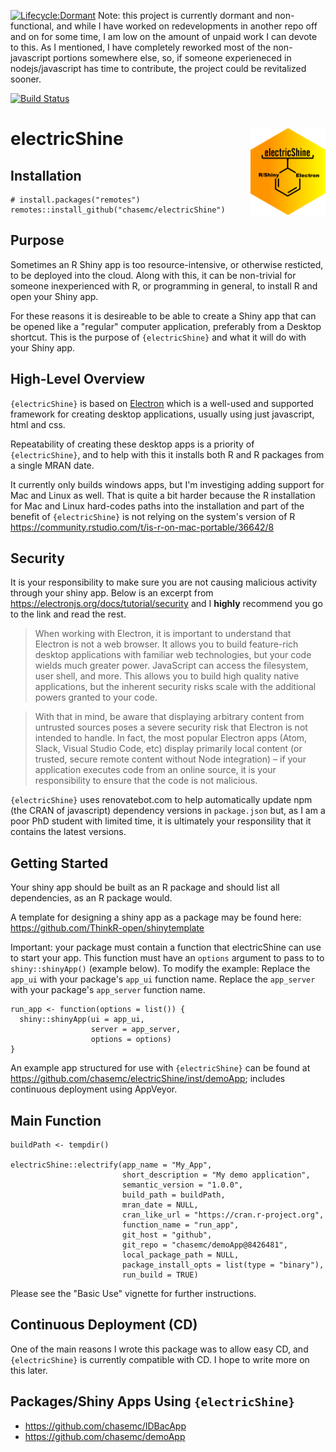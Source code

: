 [![Lifecycle:Dormant](https://img.shields.io/badge/Lifecycle-Dormant-ff7f2a)](<Redirect-URL>)
Note: this project is currently dormant and non-functional, and while I have worked on redevelopments in another repo off and on for some time, I am low on the amount of unpaid work I can devote to this. As I mentioned, I have completely reworked most of the non-javascript portions somewhere else, so, if someone experieneced in nodejs/javascript has time to contribute, the project could be revitalized sooner.

[![Build Status](https://dev.azure.com/chasec288/electricShine/_apis/build/status/chasemc.electricShine?branchName=master)](https://dev.azure.com/chasec288/electricShine/_build/latest?definitionId=4&branchName=master)

# electricShine  <img src="man/figures/logo.png" align="right" alt="" width="120" />

## Installation
```
# install.packages("remotes")
remotes::install_github("chasemc/electricShine")
```

## Purpose

Sometimes an R Shiny app is too resource-intensive, or otherwise resticted, to be deployed into the cloud. Along with this, it can be non-trivial for someone inexperienced with R, or programming in general, to install R and open your Shiny app. 

For these reasons it is desireable to be able to create a Shiny app that can be opened like a "regular" computer application, preferably from a Desktop shortcut. This is the purpose of  `{electricShine}` and what it will do with your Shiny app.


## High-Level Overview

`{electricShine}` is based on [Electron](https://electronjs.org) which is a well-used and supported framework for creating desktop applications, usually using just javascript, html and css.

Repeatability of creating these desktop apps is a priority of `{electricShine}`, and to help with this it installs both R and R packages from a single MRAN date.

It currently only builds windows apps, but I'm investiging adding support for Mac and Linux as well. That is quite a bit harder because the R installation for Mac and Linux hard-codes paths into the installation and part of the benefit of `{electricShine}` is not relying on the system's version of R https://community.rstudio.com/t/is-r-on-mac-portable/36642/8 


## Security

It is your responsibility to make sure you are not causing malicious activity through your shiny app.
Below is an excerpt from https://electronjs.org/docs/tutorial/security and I **highly** recommend you go to the link and read the rest.



>When working with Electron, it is important to understand that Electron is not a web browser. It allows you to build feature-rich desktop applications with familiar web technologies, but your code wields much greater power. JavaScript can access the filesystem, user shell, and more. This allows you to build high quality native applications, but the inherent security risks scale with the additional powers granted to your code.

>With that in mind, be aware that displaying arbitrary content from untrusted sources poses a severe security risk that Electron is not intended to handle. In fact, the most popular Electron apps (Atom, Slack, Visual Studio Code, etc) display primarily local content (or trusted, secure remote content without Node integration) – if your application executes code from an online source, it is your responsibility to ensure that the code is not malicious.



`{electricShine}` uses renovatebot.com to help automatically update npm (the CRAN of javascript) dependency versions in `package.json` but, as I am a poor PhD student with limited time, it is ultimately your responsility that it contains the latest versions.



## Getting Started

Your shiny app should be built as an R package and should list all dependencies, as an R package would. 

A template for designing a shiny app as a package may be found here: https://github.com/ThinkR-open/shinytemplate


Important: your package must contain a function that electricShine can use to start your app.
This function must have an `options` argument to pass to to `shiny::shinyApp()` (example below).
To modify the example: Replace the `app_ui` with your package's `app_ui` function name. Replace the  `app_server` with your package's `app_server` function name. 


```{r}
run_app <- function(options = list()) {
  shiny::shinyApp(ui = app_ui,
                  server = app_server,
                  options = options) 
}

```


An example app structured for use with `{electricShine}` can be found at https://github.com/chasemc/electricShine/inst/demoApp; includes continuous deployment using AppVeyor.


## Main Function

```{r}
buildPath <- tempdir()

electricShine::electrify(app_name = "My_App",
                         short_description = "My demo application",
                         semantic_version = "1.0.0",
                         build_path = buildPath,
                         mran_date = NULL,
                         cran_like_url = "https://cran.r-project.org",
                         function_name = "run_app",
                         git_host = "github",
                         git_repo = "chasemc/demoApp@8426481",
                         local_package_path = NULL,
                         package_install_opts = list(type = "binary"),
                         run_build = TRUE)
```
Please see the "Basic Use" vignette for further instructions.


## Continuous Deployment (CD)

One of the main reasons I wrote this package was to allow easy CD, and `{electricShine}` is currently compatible with CD. I hope to write more on this later.



## Packages/Shiny Apps Using `{electricShine}`

- https://github.com/chasemc/IDBacApp
- https://github.com/chasemc/demoApp


